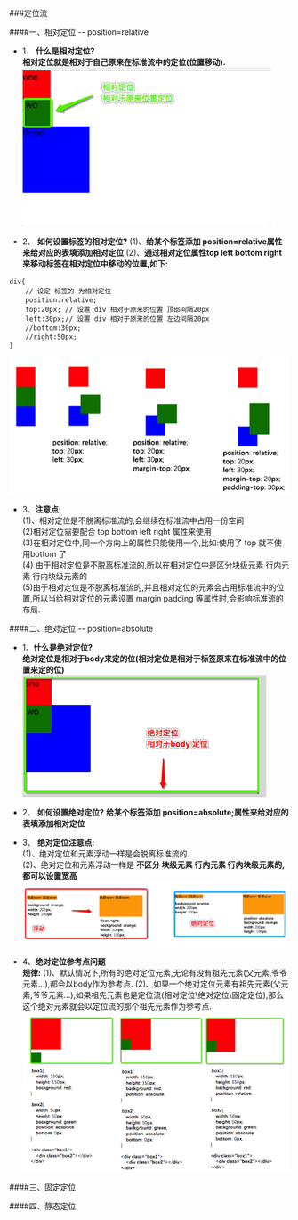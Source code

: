 ###定位流


####一、相对定位 -- position=relative

- 1、 **什么是相对定位?** <br>**相对定位就是相对于自己原来在标准流中的定位(位置移动).**
![](/assets/Snip20180716_17.png)

- 2、 **如何设置标签的相对定位?**
(1)、**给某个标签添加 position=relative属性来给对应的表填添加相对定位**
(2)、**通过相对定位属性top left bottom right 来移动标签在相对定位中移动的位置,如下:**
```
div{
    // 设定 标签的 为相对定位
    position:relative;
    top:20px; // 设置 div 相对于原来的位置 顶部间隔20px
    left:30px;// 设置 div 相对于原来的位置 左边间隔20px
    //bottom:30px;
    //right:50px;
}
```
![](/assets/Snip20180716_3.png)<br>
- 3、**注意点:**<br>
(1)、相对定位是不脱离标准流的,会继续在标准流中占用一份空间<br>
(2)相对定位需要配合 top bottom left right 属性来使用 <br>
(3)在相对定位中,同一个方向上的属性只能使用一个,比如:使用了 top 就不使用bottom 了<br>
(4) 由于相对定位是不脱离标准流的,所以在相对定位中是区分块级元素 行内元素  行内块级元素的<br>
(5)由于相对定位是不脱离标准流的,并且相对定位的元素会占用标准流中的位置,所以当给相对定位的元素设置 margin padding  等属性时,会影响标准流的布局.


####二、绝对定位 -- position=absolute

- 1、**什么是绝对定位?**<br> **绝对定位是相对于body来定的位(相对定位是相对于标签原来在标准流中的位置来定的位)**
![](/assets/Snip20180716_16.png)

- 2、 **如何设置绝对定位?**
**给某个标签添加 position=absolute;属性来给对应的表填添加相对定位**


- 3、 **绝对定位注意点:**<br>
(1)、绝对定位和元素浮动一样是会脱离标准流的.<br>
(2)、绝对定位和元素浮动一样是 **不区分 块级元素 行内元素 行内块级元素的,都可以设置宽高**
![](/assets/Snip20180716_12.png)

- 4、**绝对定位参考点问题**<br>
**规律:**
(1)、默认情况下,所有的绝对定位元素,无论有没有祖先元素(父元素,爷爷元素...),都会以body作为参考点.
(2)、如果一个绝对定位元素有祖先元素(父元素,爷爷元素...),如果祖先元素也是定位流(相对定位\绝对定位\固定定位),那么这个绝对元素就会以定位流的那个祖先元素作为参考点.
![](/assets/Snip20180716_23.png)




####三、固定定位


####四、静态定位
